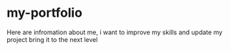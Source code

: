 # my-portfolio
Here are infromation about me, i want to improve my skills and update my project bring it to the next level
